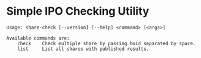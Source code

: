 # Simple IPO Checking Utility

```
Usage: share-check [--version] [--help] <command> [<args>]

Available commands are:
    check    Check multiple share by passing boid separated by space.
    list     List all shares with published results.
```
